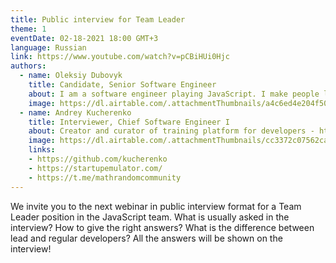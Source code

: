 ```yaml
---
title: Public interview for Team Leader
theme: 1
eventDate: 02-18-2021 18:00 GMT+3
language: Russian
link: https://www.youtube.com/watch?v=pCBiHUi0Hjc
authors:
  - name: Oleksiy Dubovyk
    title: Candidate, Senior Software Engineer
    about: I am a software engineer playing JavaScript. I make people love React, but remind them to be framework agnostic. I am aware that my grandad was a much cooler engineer than myself. I'm curious about tech puzzles, yet driven by human interaction.
    image: https://dl.airtable.com/.attachmentThumbnails/a4c6ed4e204f501e0b46a8d95fba6243/909d5d13
  - name: Andrey Kucherenko
    title: Interviewer, Chief Software Engineer I
    about: Creator and curator of training platform for developers - https://startupemulator.com/. Math.random() community leader - https://t.me/mathrandomcommunity. Engineer with more than 17 years of experience in IT. For the last 10 years I have been working in EPAM company. Main areas of my professional interest are - javascript based technologies, frontend and backend architecture, mobile development, web development, IoT and hardware development, TDD, CI/CD, DevOps, Databases etc. Open source contributor, author and maintainer of popular copy/paste detector named jscpd. I was born in a family of engineers, that’s why I respect different engineering areas ranging from mechanics to IT.
    image: https://dl.airtable.com/.attachmentThumbnails/cc3372c07562ca4ade6345e8e0dc8890/71e703bb
    links:
    - https://github.com/kucherenko
    - https://startupemulator.com/
    - https://t.me/mathrandomcommunity
---
```


We invite you to the next webinar in public interview format for a Team Leader position in the JavaScript team.
What is usually asked in the interview?
How to give the right answers?
What is the difference between lead and regular developers?
All the answers will be shown on the interview!
